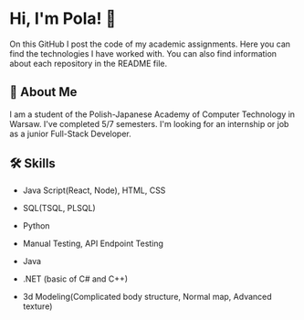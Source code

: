 
# Hi, I'm Pola! 👋

On this GitHub I post the code of my academic assignments. Here you can find the technologies I have worked with. You can also find information about each repository in the README file.
## 🚀 About Me
I am a student of the Polish-Japanese Academy of
Computer Technology in Warsaw. I've completed 5/7 semesters. I'm looking for an
internship or job as a junior Full-Stack Developer.


## 🛠 Skills
- Java Script(React, Node), HTML, CSS 

- SQL(TSQL, PLSQL)

- Python

- Manual Testing, API Endpoint Testing

- Java

- .NET (basic of C# and C++)

- 3d Modeling(Complicated body structure, Normal map, Advanced texture)

